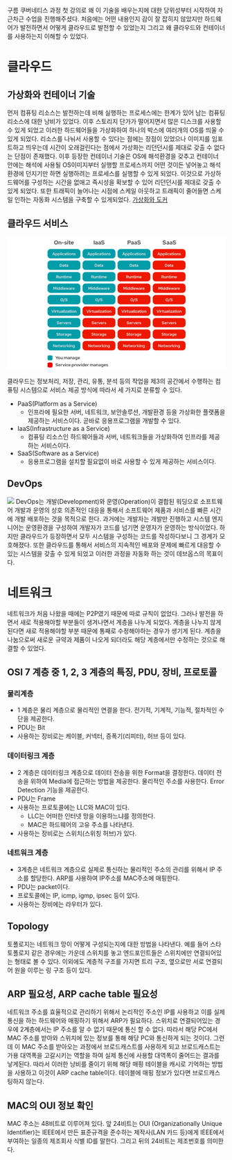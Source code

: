 구름 쿠버네티스 과정 첫 강의로 왜 이 기술을 배우는지에 대한 당위성부터 시작하여 차근차근 수업을 진행해주셨다. 처음에는 어떤 내용인지 감이 잘 잡히지 않았지만 하드웨어가 발전하면서 어떻게 클라우드로 발전할 수 있었는지 그리고 왜 클라우드와 컨테이너를 사용하는지 이해할 수 있었다.

# 클라우드

## 가상화와 컨테이너 기술
먼저 컴퓨팅 리소스는 발전하는데 비해 실행하는 프로세스에는 한계가 있어 남는 컴퓨팅 리소스에 대한 낭비가 있었다. 이후 스토리지 단가가 떨어지면서 많은 디스크를 사용할 수 있게 되었고 이러한 하드웨어들을 가상화하여 하나의 박스에 여러개의 OS를 띄울 수 있게 되었다. 리소스를 나눠서 사용할 수 있다는 점에는 장점이 있었으나 이미지를 임포트하고 띄우는데 시간이 오래걸린다는 점에서 가상화는 리던던시를 제대로 갖출 수 없다는 단점이 존재했다. 이후 등장한 컨테이너 기술은 OS에 해석환경을 갖추고 컨테이너 안에는 해석에 사용될 OS이미지부터 실행할 프로세스까지 어떤 것이든 넣어놓고 해석환경에 던지기만 하면 실행하려는 프로세스를 실행할 수 있게 되었다. 이것으로 가상하드웨어를 구성하는 시간을 없애고 즉시성을 확보할 수 있어 리던던시를 제대로 갖출 수 있게 되었다. 또한 트래픽이 늘어나는 시점에 스케일 아웃하고 트래픽이 줄어들면 스케일 인하는 자동화 시스템을 구축할 수 있게되었다. 
[가상화와 도커](../../../Docker/가상화와%20도커.md)

## 클라우드 서비스
![](images/Pasted%20image%2020221219205720.png)

클라우드는 정보처리, 저장, 관리, 유통, 분석 등의 작업을 제3의 공간에서 수행하는 컴퓨팅 시스템으로 서비스 제공 방식에 따라서 세 가지로 분류할 수 있다.
- PaaS(Platform as a Service)
	- 인프라에 필요한 서버, 네트워크, 보안솔루션, 개발환경 등을 가상화한 플랫폼을 제공하는 서비스이다. 곧바로 응용프로그램을 개발할 수 있다.
- IaaS(Infrastructure as a Service)
	- 컴퓨팅 리소스인 하드웨어들과 서버, 네트워크들을 가상화하여 인프라를 제공하는 서비스이다.  
- SaaS(Software as a Service)
	- 응용프로그램을 설치할 필요없이 바로 사용할 수 있게 제공하는 서비스이다. 

## DevOps
![](images/Pasted%20image%2020221219143619.png)
DevOps는 개발(Development)와 운영(Operation)이 결합된 워딩으로 소프트웨어 개발과 운영의 상호 의존적인 대응을 통해서 소프트웨어 제품과 서비스를 빠른 시간에 개발 배포하는 것을 목적으로 한다.
과거에는 개발자는 개발만 진행하고 시스템 엔지니어는 운영환경을 구성하여 개발자가 코드를 넘기면 운영자가 운영하는 방식이었다. 하지만 클라우드가 등장하면서 모두 시스템을 구성하는 코드를 작성하다보니 그 경계가 모호해졌다. 또한 클라우드를 통해서 서비스의 지속적인 배포와 문제에 빠르게 대응할 수 있는 시스템을 갖출 수 있게 되었고 이러한 과정을 자동화 하는 것이 데브옵스의 목표이다. 

# 네트워크
네트워크가 처음 나왔을 때에는 P2P였기 때문에 따로 규칙이 없었다. 그러나 발전을 하면서 새로 적용해야할 부분들이 생겨나면서 계층을 나누게 되었다. 계층을 나누지 않게 된다면 새로 적용해야할 부분 때문에 통째로 수정해야하는 경우가 생기게 된다. 계층을 나눔으로써 새로운 규약과 제품이 나오게 되더라도 해당 계층에서만 수정하는 것으로 해결할 수 있었다.

## OSI 7 계층 중 1, 2, 3 계층의 특징, PDU, 장비, 프로토콜
### 물리계층
- 1 계층은 물리 계층으로 물리적인 연결을 한다. 전기적, 기계적, 기능적, 절차적인 수단을 제공한다.
- PDU는 Bit
- 사용하는 장비로는 케이블, 커넥터, 증폭기(리피터), 허브 등이 있다.
### 데이터링크 계층
- 2 계층은 데이터링크 계층으로 데이터 전송을 위한 Format을 결정한다. 데이터 전송을 위하여 Media에 접근하는 방법을 제공한다. 물리적인 주소를 사용한다. Error Detection 기능을 제공한다.
- PDU는 Frame
- 사용하는 프로토콜에는 LLC와  MAC이 있다.
	- LLC는 어떠한 인터넷 망을 이용하느냐를 정의한다.
	- MAC은 하드웨어의 고유 주소를 나타낸다.
- 사용하는 장비로는 스위치(스위칭 허브)가 있다.
### 네트워크 계층
- 3계층은 네트워크 계층으로 실제로 통신하는 물리적인 주소의 관리를 위해서 IP 주소를 할당한다. ARP를 사용하여 IP주소를 MAC주소에 매핑한다.
- PDU는 packet이다.
- 프로토콜에는 IP, icmp, igmp, ipsec 등이 있다.
- 사용하는 장비에는 라우터가 있다.

## Topology
토폴로지는 네트워크 망이 어떻게 구성되는지에 대한 방법을 나타낸다. 예를 들어 스타 토폴로지 같은 경우에는 가운데 스위치를 놓고 엔드포인트들은 스위치에만 연결되어있는 형태로 볼 수 있다. 이외에도 계층적 구조를 가지면 트리 구조, 옆으로만 서로 연결되어 원을 이루는 링 구조 등이 있다.

## ARP 필요성, ARP cache table 필요성
네트워크 주소를 효율적으로 관리하기 위해서 논리적인 주소인 IP를 사용하고 이를 실제 통신을 하는 하드웨어와 매핑하기 위해서 ARP가 필요하다. 
스위치로 연결되어있는 경우에 2계층에서는 IP 주소를 알 수 없기 때문에 통신 할 수 없다. 따라서 해당 PC에서 MAC 주소를 받아와 스위치에 있는 정보를 통해 해당 PC와 통신하게 되는 것이다. 그런데 이 MAC 주소를 받아오는 과정에서 브로드캐스트를 사용하게 되고 브로드캐스트는 가용 대역폭을 고갈시키는 역할을 하여 실제 통신에 사용할 대역폭이 줄어드는 결과를 낳게된다. 따라서 이러한 낭비를 줄이기 위해 해당 매핑 테이블을 캐시로 기억하는 방법을 사용하고 이것이 ARP cache table이다. 테이블에 매핑 정보가 있다면 브로드캐스팅하지 않는다.

## MAC의 OUI 정보 확인
MAC 주소는 48비트로 이루어져 있다. 앞 24비트는 OUI (Organizationally Unique Identifier)는 IEEE에서 만든 표준규격을 준수하는 제작사(LAN 카드 등)에게  IEEE에서 부여하는 일종의 제조회사 식별 ID를 말한다. 그리고 뒤의 24비트는 제조번호를 의미한다.
